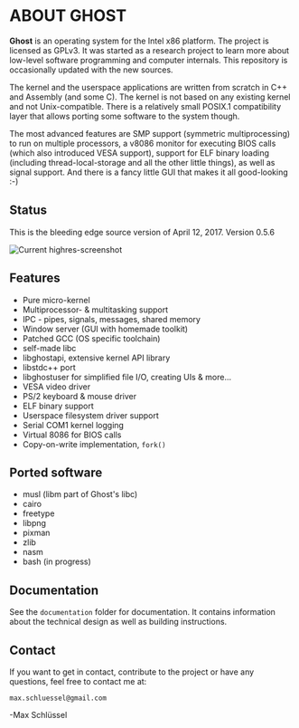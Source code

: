# ABOUT GHOST
**Ghost** is an operating system for the Intel x86 platform. The project is licensed as GPLv3. It was started as a research project to learn more about low-level software programming and computer internals. This repository is occasionally updated with the new sources.

The kernel and the userspace applications are written from scratch in C++ and Assembly (and some C). The kernel is not based on any existing kernel and not Unix-compatible. There is a relatively small POSIX.1 compatibility layer that allows porting some software to the system though.

The most advanced features are SMP support (symmetric multiprocessing) to run on multiple processors, a v8086 monitor for executing BIOS calls (which also introduced VESA support), support for ELF binary loading (including thread-local-storage and all the other little things), as well as signal support. And there is a fancy little GUI that makes it all good-looking :-)

## Status
This is the bleeding edge source version of April 12, 2017.
Version 0.5.6

![Current highres-screenshot](https://ghostkernel.org/files/ghost-0.5.6-highres.png)

## Features
* Pure micro-kernel
* Multiprocessor- & multitasking support
* IPC - pipes, signals, messages, shared memory
* Window server (GUI with homemade toolkit)
* Patched GCC (OS specific toolchain)
* self-made libc
* libghostapi, extensive kernel API library
* libstdc++ port
* libghostuser for simplified file I/O, creating UIs & more...
* VESA video driver
* PS/2 keyboard & mouse driver
* ELF binary support
* Userspace filesystem driver support
* Serial COM1 kernel logging
* Virtual 8086 for BIOS calls
* Copy-on-write implementation, `fork()`

## Ported software
* musl (libm part of Ghost's libc)
* cairo
* freetype
* libpng
* pixman
* zlib
* nasm
* bash (in progress)

## Documentation
See the `documentation` folder for documentation. It contains information
about the technical design as well as building instructions.

## Contact
If you want to get in contact, contribute to the project or have any questions,
feel free to contact me at:

	max.schluessel@gmail.com
	
-Max Schlüssel
